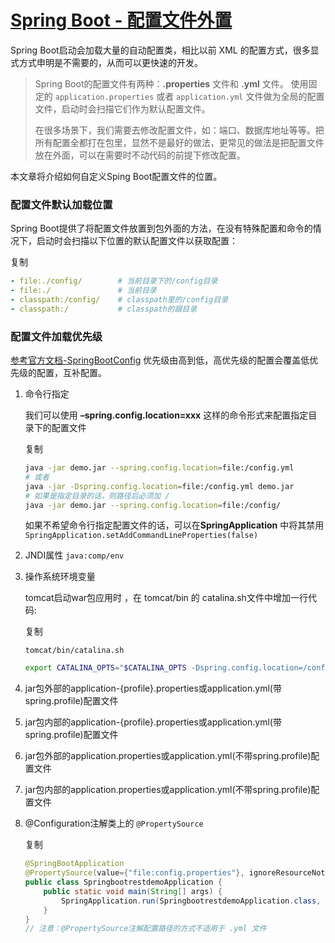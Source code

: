# [Spring Boot - 配置文件外置](https://www.chingow.cn/posts/ad708d57.html)

Spring Boot启动会加载大量的自动配置类，相比以前 XML 的配置方式，很多显式方式申明是不需要的，从而可以更快速的开发。

> Spring Boot的配置文件有两种：**.properties** 文件和 **.yml** 文件。
> 使用固定的 `application.properties` 或者 `application.yml` 文件做为全局的配置文件，启动时会扫描它们作为默认配置文件。
>
> 在很多场景下，我们需要去修改配置文件，如：端口、数据库地址等等。把所有配置全都打在包里，显然不是最好的做法，更常见的做法是把配置文件放在外面，可以在需要时不动代码的前提下修改配置。

本文章将介绍如何自定义Sping Boot配置文件的位置。

### 配置文件默认加载位置

Spring Boot提供了将配置文件放置到包外面的方法，在没有特殊配置和命令的情况下，启动时会扫描以下位置的默认配置文件以获取配置：

复制

```yaml
- file:./config/        # 当前目录下的/config目录
- file:./               # 当前目录
- classpath:/config/    # classpath里的/config目录
- classpath:/           # classpath的跟目录
```

### 配置文件加载优先级

[参考官方文档-SpringBootConfig](https://docs.spring.io/spring-boot/docs/2.0.4.RELEASE/reference/htmlsingle/#boot-features-external-config)
优先级由高到低，高优先级的配置会覆盖低优先级的配置，互补配置。

1. 命令行指定

   我们可以使用 **–spring.config.location=xxx** 这样的命令形式来配置指定目录下的配置文件

   复制

   ```bash
   java -jar demo.jar --spring.config.location=file:/config.yml
   # 或者
   java -jar -Dspring.config.location=file:/config.yml demo.jar
   # 如果是指定目录的话，则路径后必须加 /
   java -jar demo.jar --spring.config.location=file:/config/
   ```

   如果不希望命令行指定配置文件的话，可以在**SpringApplication** 中将其禁用 `SpringApplication.setAddCommandLineProperties(false)`

2. JNDI属性 `java:comp/env`

3. 操作系统环境变量

   tomcat启动war包应用时 ，在 tomcat/bin 的 catalina.sh文件中增加一行代码:

   复制

   `tomcat/bin/catalina.sh` 

   ```bash
   export CATALINA_OPTS="$CATALINA_OPTS -Dspring.config.location=/config.yml"
   ```

4. jar包外部的application-{profile}.properties或application.yml(带spring.profile)配置文件

1. jar包内部的application-{profile}.properties或application.yml(带spring.profile)配置文件

1. jar包外部的application.properties或application.yml(不带spring.profile)配置文件

1. jar包内部的application.properties或application.yml(不带spring.profile)配置文件

1. @Configuration注解类上的 `@PropertySource`

   复制

   ```java
   @SpringBootApplication
   @PropertySource(value={"file:config.properties"}, ignoreResourceNotFound = true)
   public class SpringbootrestdemoApplication {  
       public static void main(String[] args) {    			
           SpringApplication.run(SpringbootrestdemoApplication.class, args);  
       }
   }
   // 注意：@PropertySource注解配置路径的方式不适用于 .yml 文件
   ```